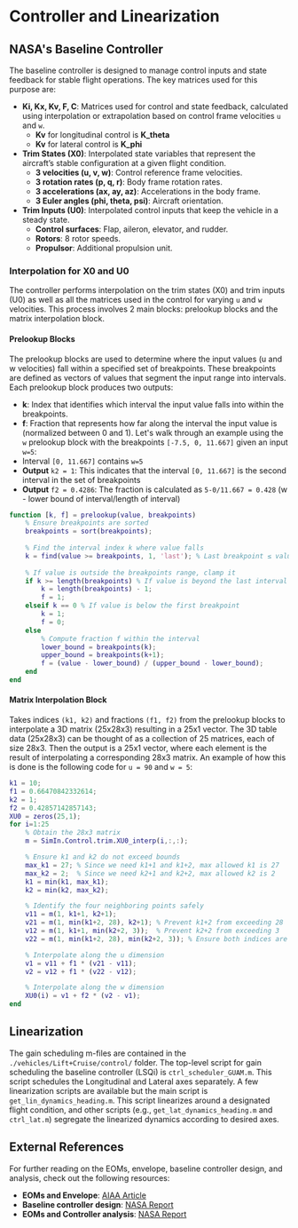 # Controller and Linearization
## NASA's Baseline Controller
The baseline controller is designed to manage control inputs and state feedback for stable flight operations. The key matrices used for this purpose are:
- **Ki, Kx, Kv, F, C**: Matrices used for control and state feedback, calculated using interpolation or extrapolation based on control frame velocities `u` and `w`.
	- **Kv** for longitudinal control is **K_theta**
	- **Kv** for lateral control is **K_phi**
- **Trim States (X0)**: Interpolated state variables that represent the aircraft’s stable configuration at a given flight condition.
	- **3 velocities (u, v, w)**: Control reference frame velocities.
	- **3 rotation rates (p, q, r)**: Body frame rotation rates.
	- **3 accelerations (ax, ay, az)**: Accelerations in the body frame.
	- **3 Euler angles (phi, theta, psi)**: Aircraft orientation.
- **Trim Inputs (U0)**: Interpolated control inputs that keep the vehicle in a steady state.
	- **Control surfaces**: Flap, aileron, elevator, and rudder.
	- **Rotors**: 8 rotor speeds.
	- **Propulsor**: Additional propulsion unit.

### Interpolation for X0 and U0
The controller performs interpolation on the trim states (X0) and trim inputs (U0) as well as all the matrices used in the control for varying `u` and `w` velocities. This process involves 2 main blocks: prelookup blocks and the matrix interpolation block.

#### Prelookup Blocks
The prelookup blocks are used to determine where the input values (u and w velocities) fall within a specified set of breakpoints. These breakpoints are defined as vectors of values that segment the input range into intervals. Each prelookup block produces two outputs:
- **k**: Index that identifies which interval the input value falls into within the breakpoints.
- **f**: Fraction that represents how far along the interval the input value is (normalized between 0 and 1).
Let's walk through an example using the `w` prelookup block with the breakpoints `[-7.5, 0, 11.667]` given an input `w=5`:
- Interval `[0, 11.667]` contains `w=5`
- **Output** `k2 = 1`: This indicates that the interval `[0, 11.667]` is the second interval in the set of breakpoints
- **Output** `f2 = 0.4286`: The fraction is calculated as `5-0/11.667 = 0.428` (w - lower bound of interval/length of interval)

```matlab
function [k, f] = prelookup(value, breakpoints)
    % Ensure breakpoints are sorted
    breakpoints = sort(breakpoints);
    
    % Find the interval index k where value falls
    k = find(value >= breakpoints, 1, 'last'); % Last breakpoint ≤ value
    
    % If value is outside the breakpoints range, clamp it
    if k >= length(breakpoints) % If value is beyond the last interval
        k = length(breakpoints) - 1;
        f = 1;
    elseif k == 0 % If value is below the first breakpoint
        k = 1;
        f = 0;
    else
        % Compute fraction f within the interval
        lower_bound = breakpoints(k);
        upper_bound = breakpoints(k+1);
        f = (value - lower_bound) / (upper_bound - lower_bound);
    end
end
```

#### Matrix Interpolation Block
Takes indices `(k1, k2)` and fractions `(f1, f2)` from the prelookup blocks to interpolate a 3D matrix (25x28x3) resulting in a 25x1 vector.
The 3D table data (25x28x3) can be thought of as a collection of 25 matrices, each of size 28x3. Then the output is a 25x1 vector, where each element is the result of interpolating a corresponding 28x3 matrix. An example of how this is done is the following code for `u = 90` and `w = 5`:
```matlab
k1 = 10;
f1 = 0.66470842332614;
k2 = 1;
f2 = 0.42857142857143;
XU0 = zeros(25,1);
for i=1:25
    % Obtain the 28x3 matrix
    m = SimIn.Control.trim.XU0_interp(i,:,:);

    % Ensure k1 and k2 do not exceed bounds
    max_k1 = 27; % Since we need k1+1 and k1+2, max allowed k1 is 27
    max_k2 = 2;  % Since we need k2+1 and k2+2, max allowed k2 is 2
    k1 = min(k1, max_k1);
    k2 = min(k2, max_k2);

    % Identify the four neighboring points safely
    v11 = m(1, k1+1, k2+1);
    v21 = m(1, min(k1+2, 28), k2+1); % Prevent k1+2 from exceeding 28
    v12 = m(1, k1+1, min(k2+2, 3));  % Prevent k2+2 from exceeding 3
    v22 = m(1, min(k1+2, 28), min(k2+2, 3)); % Ensure both indices are within limits

    % Interpolate along the u dimension
    v1 = v11 + f1 * (v21 - v11);
    v2 = v12 + f1 * (v22 - v12);

    % Interpolate along the w dimension
    XU0(i) = v1 + f2 * (v2 - v1);
end
```

## Linearization
The gain scheduling m-files are contained in the `./vehicles/Lift+Cruise/control/` folder. The top-level script for gain scheduling the baseline controller (LSQi) is `ctrl_scheduler_GUAM.m`. This script schedules the Longitudinal and Lateral axes separately. A few linearization scripts are available but the main script is `get_lin_dynamics_heading.m`. This script linearizes around a designated flight condition, and other scripts (e.g., `get_lat_dynamics_heading.m` and `ctrl_lat.m`) segregate the linearized dynamics according to desired axes.

## External References
For further reading on the EOMs, envelope, baseline controller design, and analysis, check out the following resources:
- **EOMs and Envelope**: 		[AIAA Article](https://arc.aiaa.org/doi/epdf/10.2514/6.2021-3170)
- **Baseline controller design**: 	[NASA Report](https://ntrs.nasa.gov/api/citations/20210000418/downloads/VFS-2021-A%20Robust%20Uniform%20Approach%20for%20VTOL%20Aircraft%20-%20JWC-6.pdf)
- **EOMs and Controller analysis**: 	[NASA Report](https://ntrs.nasa.gov/api/citations/20205010869/downloads/AIAA_SCITECH_Unif_Cont_Strives_V2.pdf)
